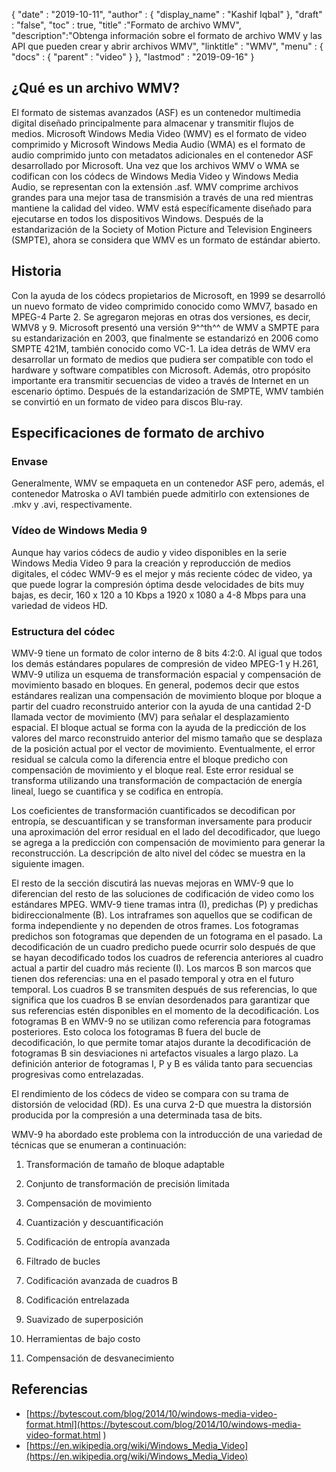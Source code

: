 {
  "date" : "2019-10-11",
  "author" : {
    "display_name" : "Kashif Iqbal"
},
  "draft" : "false",
  "toc" : true,
  "title" :"Formato de archivo WMV",
  "description":"Obtenga información sobre el formato de archivo WMV y las API que pueden crear y abrir archivos WMV",
  "linktitle" : "WMV",
  "menu" : {
    "docs" : {
      "parent" : "video"
}
},
  "lastmod" : "2019-09-16"
}

## ¿Qué es un archivo WMV?

El formato de sistemas avanzados (ASF) es un contenedor multimedia digital diseñado principalmente para almacenar y transmitir flujos de medios. Microsoft Windows Media Video (WMV) es el formato de video comprimido y Microsoft Windows Media Audio (WMA) es el formato de audio comprimido junto con metadatos adicionales en el contenedor ASF desarrollado por Microsoft. Una vez que los archivos WMV o WMA se codifican con los códecs de Windows Media Video y Windows Media Audio, se representan con la extensión .asf. WMV comprime archivos grandes para una mejor tasa de transmisión a través de una red mientras mantiene la calidad del video. WMV está específicamente diseñado para ejecutarse en todos los dispositivos Windows. Después de la estandarización de la Society of Motion Picture and Television Engineers (SMPTE), ahora se considera que WMV es un formato de estándar abierto.

## Historia ##

Con la ayuda de los códecs propietarios de Microsoft, en 1999 se desarrolló un nuevo formato de video comprimido conocido como WMV7, basado en MPEG-4 Parte 2. Se agregaron mejoras en otras dos versiones, es decir, WMV8 y 9. Microsoft presentó una versión 9^^th^^ de WMV a SMPTE para su estandarización en 2003, que finalmente se estandarizó en 2006 como SMPTE 421M, también conocido como VC-1. La idea detrás de WMV era desarrollar un formato de medios que pudiera ser compatible con todo el hardware y software compatibles con Microsoft. Además, otro propósito importante era transmitir secuencias de video a través de Internet en un escenario óptimo. Después de la estandarización de SMPTE, WMV también se convirtió en un formato de video para discos Blu-ray.

## Especificaciones de formato de archivo

### Envase

Generalmente, WMV se empaqueta en un contenedor ASF pero, además, el contenedor Matroska o AVI también puede admitirlo con extensiones de .mkv y .avi, respectivamente.

### Vídeo de Windows Media 9

Aunque hay varios códecs de audio y video disponibles en la serie Windows Media Video 9 para la creación y reproducción de medios digitales, el códec WMV-9 es el mejor y más reciente códec de video, ya que puede lograr la compresión óptima desde velocidades de bits muy bajas, es decir, 160 x 120 a 10 Kbps a 1920 x 1080 a 4-8 Mbps para una variedad de videos HD.

### Estructura del códec

WMV-9 tiene un formato de color interno de 8 bits 4:2:0. Al igual que todos los demás estándares populares de compresión de video MPEG-1 y H.261, WMV-9 utiliza un esquema de transformación espacial y compensación de movimiento basado en bloques. En general, podemos decir que estos estándares realizan una compensación de movimiento bloque por bloque a partir del cuadro reconstruido anterior con la ayuda de una cantidad 2-D llamada vector de movimiento (MV) para señalar el desplazamiento espacial. El bloque actual se forma con la ayuda de la predicción de los valores del marco reconstruido anterior del mismo tamaño que se desplaza de la posición actual por el vector de movimiento. Eventualmente, el error residual se calcula como la diferencia entre el bloque predicho con compensación de movimiento y el bloque real. Este error residual se transforma utilizando una transformación de compactación de energía lineal, luego se cuantifica y se codifica en entropía.

Los coeficientes de transformación cuantificados se decodifican por entropía, se descuantifican y se transforman inversamente para producir una aproximación del error residual en el lado del decodificador, que luego se agrega a la predicción con compensación de movimiento para generar la reconstrucción. La descripción de alto nivel del códec se muestra en la siguiente imagen.

El resto de la sección discutirá las nuevas mejoras en WMV-9 que lo diferencian del resto de las soluciones de codificación de video como los estándares MPEG. WMV-9 tiene tramas intra (I), predichas (P) y predichas bidireccionalmente (B). Los intraframes son aquellos que se codifican de forma independiente y no dependen de otros frames. Los fotogramas predichos son fotogramas que dependen de un fotograma en el pasado. La decodificación de un cuadro predicho puede ocurrir solo después de que se hayan decodificado todos los cuadros de referencia anteriores al cuadro actual a partir del cuadro más reciente (I). Los marcos B son marcos que tienen dos referencias: una en el pasado temporal y otra en el futuro temporal. Los cuadros B se transmiten después de sus referencias, lo que significa que los cuadros B se envían desordenados para garantizar que sus referencias estén disponibles en el momento de la decodificación. Los fotogramas B en WMV-9 no se utilizan como referencia para fotogramas posteriores. Esto coloca los fotogramas B fuera del bucle de decodificación, lo que permite tomar atajos durante la decodificación de fotogramas B sin desviaciones ni artefactos visuales a largo plazo. La definición anterior de fotogramas I, P y B es válida tanto para secuencias progresivas como entrelazadas.

El rendimiento de los códecs de video se compara con su trama de distorsión de velocidad (RD). Es una curva 2-D que muestra la distorsión producida por la compresión a una determinada tasa de bits.

WMV-9 ha abordado este problema con la introducción de una variedad de técnicas que se enumeran a continuación:

1. Transformación de tamaño de bloque adaptable

2. Conjunto de transformación de precisión limitada

3. Compensación de movimiento

4. Cuantización y descuantificación

5. Codificación de entropía avanzada

6. Filtrado de bucles

7. Codificación avanzada de cuadros B

8. Codificación entrelazada

9. Suavizado de superposición

10. Herramientas de bajo costo

11. Compensación de desvanecimiento

## Referencias ##

* [https://bytescout.com/blog/2014/10/windows-media-video-format.html](https://bytescout.com/blog/2014/10/windows-media-video-format.html )
* [https://en.wikipedia.org/wiki/Windows_Media_Video](https://en.wikipedia.org/wiki/Windows_Media_Video)

